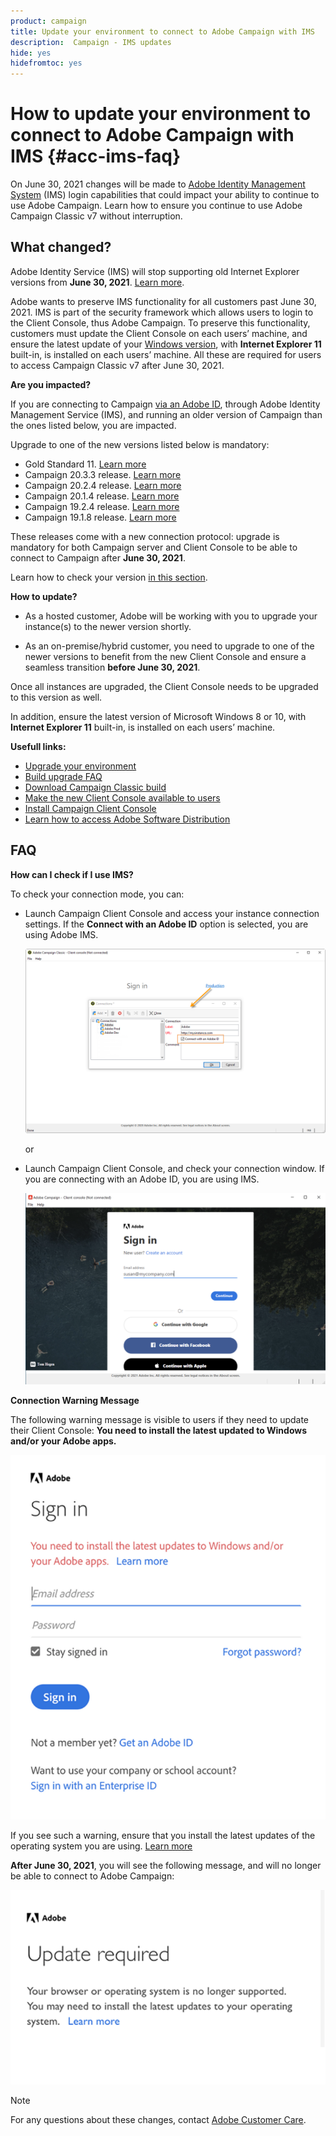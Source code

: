 ```yaml
---
product: campaign
title: Update your environment to connect to Adobe Campaign with IMS
description:  Campaign - IMS updates
hide: yes
hidefromtoc: yes
---
```

# How to update your environment to connect to Adobe Campaign with IMS {#acc-ims-faq}
 
On June 30, 2021 changes will be made to [Adobe Identity Management System](https://helpx.adobe.com/enterprise/using/identity.html) (IMS) login capabilities that could impact your ability to continue to use Adobe Campaign. Learn how to ensure you continue to use Adobe Campaign Classic v7 without interruption. 

## What changed?

Adobe Identity Service (IMS) will stop supporting old Internet Explorer versions from **June 30, 2021**. [Learn more](https://helpx.adobe.com/x-productkb/global/update-operating-system-and-browser.html). 

Adobe wants to preserve IMS functionality for all customers past June 30, 2021. IMS is part of the security framework which allows users to login to the Client Console, thus Adobe Campaign. To preserve this functionality, customers must update the Client Console on each users’ machine, and ensure the latest update of your [Windows version](../rn/using/compatibility-matrix.md#ClientConsoleoperatingsystems), with **Internet Explorer 11** built-in, is installed on each users’ machine. All these are required for users to access Campaign Classic v7 after June 30, 2021. 

**Are you impacted?**

If you are connecting to Campaign [via an Adobe ID](../integrations/using/about-adobe-id.md), through Adobe Identity Management Service (IMS), and running an older version of Campaign than the ones listed below, you are impacted. 

Upgrade to one of the new versions listed below is mandatory:

* Gold Standard 11. [Learn more](../rn/using/gold-standard.md)
* Campaign 20.3.3 release. [Learn more](../rn/using/release--20-3.md)
* Campaign 20.2.4 release. [Learn more](../rn/using/release--20-2.md)
* Campaign 20.1.4 release. [Learn more](../rn/using/release--20-1.md)
* Campaign 19.2.4 release. [Learn more](../rn/using/release--19-2.md)
* Campaign 19.1.8 release. [Learn more](../rn/using/release--19-1.md)

These releases come with a new connection protocol: upgrade is mandatory for both Campaign server and Client Console to be able to connect to Campaign after **June 30, 2021**.

Learn how to check your version [in this section](../platform/using/launching-adobe-campaign.md#getting-your-campaign-version).

**How to update?**

* As a hosted customer, Adobe will be working with you to upgrade your instance(s) to the newer version shortly.

* As an on-premise/hybrid customer, you need to upgrade to one of the newer versions to benefit from the new Client Console and ensure a seamless transition **before June 30, 2021**.

Once all instances are upgraded, the Client Console needs to be upgraded to this version as well.

In addition, ensure the latest version of Microsoft Windows 8 or 10, with **Internet Explorer 11** built-in, is installed on each users’ machine. 

**Usefull links:**

* [Upgrade your environment](../production/using/build-upgrade.md)
* [Build upgrade FAQ](../platform/using/faq-build-upgrade.md)
* [Download Campaign Classic build](https://experience.adobe.com/#/downloads/content/software-distribution/en/campaign.html)
* [Make the new Client Console available to users](../installation/using/client-console-availability-for-windows.md)
* [Install Campaign Client Console](../installation/using/installing-the-client-console.md)
* [Learn how to access Adobe Software Distribution](https://experienceleague.adobe.com/docs/experience-cloud/software-distribution/home.html?lang=en)


## FAQ

**How can I check if I use IMS?** 

To check your connection mode, you can:

* Launch Campaign Client Console and access your instance connection settings. If the **Connect with an Adobe ID** option is selected, you are using Adobe IMS.

    ![](../integrations/using/assets/ims_1.png)

    or

* Launch Campaign Client Console, and check your connection window. If you are connecting with an Adobe ID, you are using IMS.

    ![](../integrations/using/assets/adobeID.png)
    
**Connection Warning Message**

The following warning message is visible to users if they need to update their Client Console: **You need to install the latest updated to Windows and/or your Adobe apps.**

![](../integrations/using/assets/do-not-localize/errorMsg.png)

If you see such a warning, ensure that you install the latest updates of the operating system you are using. [Learn more](https://helpx.adobe.com/x-productkb/global/update-operating-system-and-browser.html)

**After June 30, 2021**, you will see the following message, and will no longer be able to connect to Adobe Campaign:

![](../integrations/using/assets/do-not-localize/errorUpdateReq.png)

>[!NOTE]
>
>For any questions about these changes, contact [Adobe Customer Care](https://helpx.adobe.com/enterprise/admin-guide.html/enterprise/using/support-for-experience-cloud.ug.html).
>
